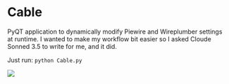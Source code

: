 # Cable
PyQT application to dynamically modify Piewire and Wireplumber settings at runtime.
I wanted to make my workflow bit easier so I asked Cloude Sonned 3.5 to write for me, and it did. 

Just run:
`python Cable.py`

![](https://github.com/magillos/Cable/blob/main/Cable.png)
